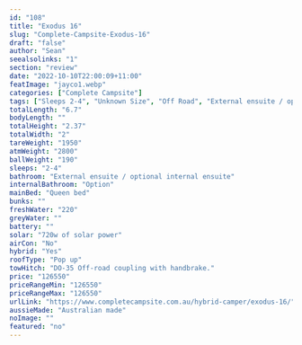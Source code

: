```yaml
---
id: "108"
title: "Exodus 16"
slug: "Complete-Campsite-Exodus-16"
draft: "false"
author: "Sean"
seealsolinks: "1"
section: "review"
date: "2022-10-10T22:00:09+11:00"
featImage: "jayco1.webp"
categories: ["Complete Campsite"]
tags: ["Sleeps 2-4", "Unknown Size", "Off Road", "External ensuite / optional internal ensuite", "Pop up", "Over 100k"]
totalLength: "6.7"
bodyLength: ""
totalHeight: "2.37"
totalWidth: "2"
tareWeight: "1950"
atmWeight: "2800"
ballWeight: "190"
sleeps: "2-4"
bathroom: "External ensuite / optional internal ensuite"
internalBathroom: "Option"
mainBed: "Queen bed"
bunks: ""
freshWater: "220"
greyWater: ""
battery: ""
solar: "720w of solar power"
airCon: "No"
hybrid: "Yes"
roofType: "Pop up"
towHitch: "DO-35 Off-road coupling with handbrake."
price: "126550"
priceRangeMin: "126550"
priceRangeMax: "126550"
urlLink: "https://www.completecampsite.com.au/hybrid-camper/exodus-16/"
aussieMade: "Australian made"
noImage: ""
featured: "no"
---
```

